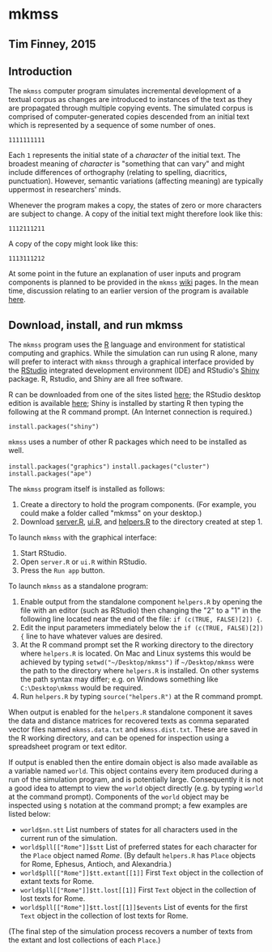 # mkmss

## Tim Finney, 2015

## Introduction

The `mkmss` computer program simulates incremental development of a textual corpus as changes are introduced to instances of the text as they are propagated through multiple copying events. The simulated corpus is comprised of computer-generated copies descended from an initial text which is represented by a sequence of some number of ones.

`1111111111`

Each `1` represents the initial state of a *character* of the initial text. The broadest meaning of *character* is "something that can vary" and might include differences of orthography (relating to spelling, diacritics, punctuation). However, semantic variations (affecting meaning) are typically uppermost in researchers' minds. 

Whenever the program makes a copy, the states of zero or more characters are subject to change. A copy of the initial text might therefore look like this:

`1112111211`

A copy of the copy might look like this:

`1113111212`

At some point in the future an explanation of user inputs and program components is planned to be provided in the `mkmss` [wiki](https://github.com/tjfinney/mkmss/wiki) pages. In the mean time, discussion relating to an earlier version of the program is available [here](http://www.tfinney.net/Simulation/index.xhtml).

## Download, install, and run mkmss

The `mkmss` program uses the [R](https://www.r-project.org/) language and environment for statistical computing and graphics. While the simulation can run using R alone, many will prefer to interact with `mkmss` through a graphical interface provided by the [RStudio](https://www.rstudio.com/products/rstudio/) integrated development environment (IDE) and RStudio's [Shiny](http://shiny.rstudio.com/) package. R, Rstudio, and Shiny are all free software.

R can be downloaded from one of the sites listed [here](https://cran.r-project.org/mirrors.html); the RStudio desktop edition is available [here](https://www.rstudio.com/products/rstudio/#Desktop); Shiny is installed by starting R then typing the following at the R command prompt. (An Internet connection is required.)

`install.packages("shiny")`

`mkmss` uses a number of other R packages which need to be installed as well.

`install.packages("graphics")`
`install.packages("cluster")`
`install.packages("ape")`

The `mkmss` program itself is installed as follows:

1. Create a directory to hold the program components. (For example, you could make a folder called "mkmss" on your desktop.)
2. Download [server.R](server.R), [ui.R](ui.R), and [helpers.R](helpers.R) to the directory created at step 1.

To launch `mkmss` with the graphical interface:

1. Start RStudio.
2. Open `server.R` or `ui.R` within RStudio.
3. Press the `Run app` button.

To launch `mkmss` as a standalone program:

1. Enable output from the standalone component `helpers.R` by opening the file with an editor (such as RStudio) then changing the "2" to a "1" in the following line located near the end of the file: `if (c(TRUE, FALSE)[2]) {`.
2. Edit the input parameters immediately below the `if (c(TRUE, FALSE)[2]) {` line to have whatever values are desired.
3. At the R command prompt set the R working directory to the directory where `helpers.R` is located. On Mac and Linux systems this would be achieved by typing `setwd("~/Desktop/mkmss")` if `~/Desktop/mkmss` were the path to the directory where `helpers.R` is installed. On other systems the path syntax may differ; e.g. on Windows something like `C:\Desktop\mkmss` would be required.
4. Run `helpers.R` by typing `source("helpers.R")` at the R command prompt.

When output is enabled for the `helpers.R` standalone component it saves the data and distance matrices for recovered texts as comma separated vector files named `mkmss.data.txt` and `mkmss.dist.txt`. These are saved in the R working directory, and can be opened for inspection using a spreadsheet program or text editor.

If output is enabled then the entire domain object is also made available as a variable named `world`. This object contains every item produced during a run of the simulation program, and is potentially large. Consequently it is not a good idea to attempt to view the `world` object directly (e.g. by typing `world` at the command prompt). Components of the `world` object may be inspected using `$` notation at the command prompt; a few examples are listed below:

* `world$nn.stt` List numbers of states for all characters used in the current run of the simulation.
* `world$pll[["Rome"]]$stt` List of preferred states for each character for the `Place` object named *Rome*. (By default `helpers.R` has `Place` objects for Rome, Ephesus, Antioch, and Alexandria.)
* `world$pll[["Rome"]]$tt.extant[[1]]` First `Text` object in the collection of extant texts for Rome.
* `world$pll[["Rome"]]$tt.lost[[1]]` First `Text` object in the collection of lost texts for Rome.
* `world$pll[["Rome"]]$tt.lost[[1]]$events` List of events for the first `Text` object in the collection of lost texts for Rome.

(The final step of the simulation process recovers a number of texts from the extant and lost collections of each `Place`.)
